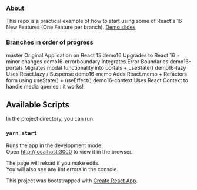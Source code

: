 ###  About
This repo is a practical example of how to start using some of React's 16 New Features (One Feature per branch). 
[Demo slides ](https://docs.google.com/presentation/d/1Dq15CtsiNOZN-W7ZQjf5lyx8F4xY8MhsdN-7yy7-JRY/edit?usp=sharing)

###  Branches in order of progress
master                Original Application on React 15
demo16                Upgrades to React 16 + minor changes
demo16-errorboundary  Integrates Error Boundaries
demo16-portals        Migrates modal functionality into portals + useState()
demo16-lazy           Uses React.lazy / Suspense
demo16-memo           Adds React.memo + Refactors form using useState() + useEffect()
demo16-context        Uses React Context to handle media queries : it works!

## Available Scripts

In the project directory, you can run:

### `yarn start`

Runs the app in the development mode.<br />
Open [http://localhost:3000](http://localhost:3000) to view it in the browser.

The page will reload if you make edits.<br />
You will also see any lint errors in the console.

This project was bootstrapped with [Create React App](https://github.com/facebook/create-react-app).
